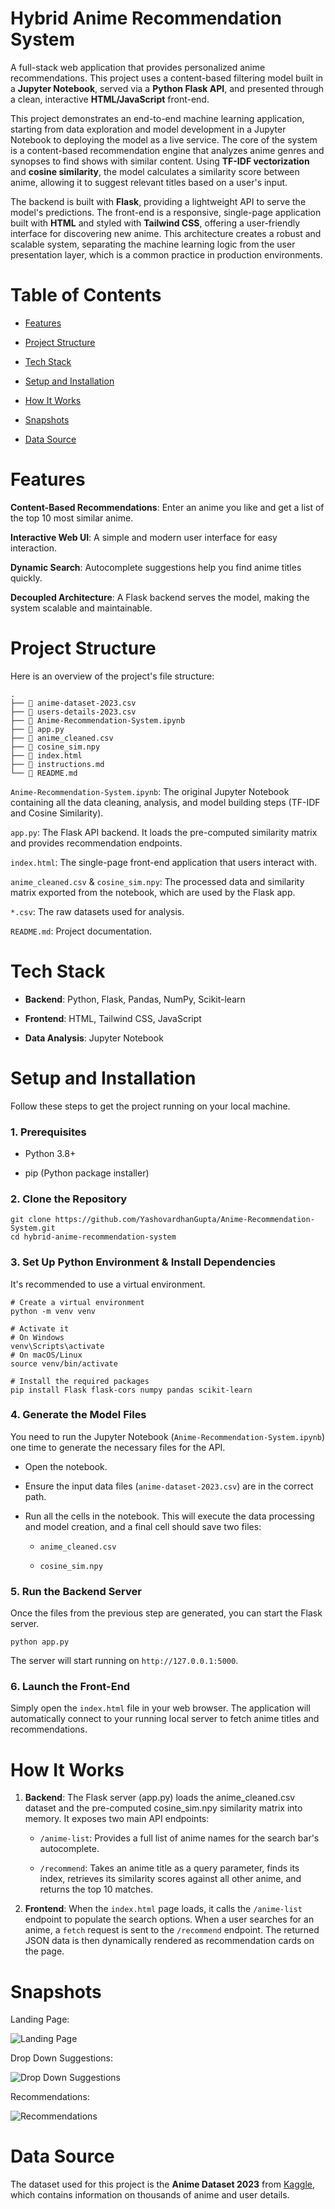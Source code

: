 # Hybrid Anime Recommendation System

A full-stack web application that provides personalized anime recommendations. This project uses a content-based filtering model built in a **Jupyter Notebook**, served via a **Python Flask API**, and presented through a clean, interactive **HTML/JavaScript** front-end.

This project demonstrates an end-to-end machine learning application, starting from data exploration and model development in a Jupyter Notebook to deploying the model as a live service. The core of the system is a content-based recommendation engine that analyzes anime genres and synopses to find shows with similar content. Using **TF-IDF vectorization** and **cosine similarity**, the model calculates a similarity score between anime, allowing it to suggest relevant titles based on a user's input.

The backend is built with **Flask**, providing a lightweight API to serve the model's predictions. The front-end is a responsive, single-page application built with **HTML** and styled with **Tailwind CSS**, offering a user-friendly interface for discovering new anime. This architecture creates a robust and scalable system, separating the machine learning logic from the user presentation layer, which is a common practice in production environments.

# Table of Contents

- [Features](#features)

- [Project Structure](#project-structure)

- [Tech Stack](#tech-stack)

- [Setup and Installation](#setup-and-installation)

- [How It Works](#how-it-works)

- [Snapshots](#snapshots)

- [Data Source](#data-source)

# Features

**Content-Based Recommendations**: Enter an anime you like and get a list of the top 10 most similar anime.

**Interactive Web UI**: A simple and modern user interface for easy interaction.

**Dynamic Search**: Autocomplete suggestions help you find anime titles quickly.

**Decoupled Architecture**: A Flask backend serves the model, making the system scalable and maintainable.

# Project Structure

Here is an overview of the project's file structure:

    .
    ├── 📄 anime-dataset-2023.csv
    ├── 📄 users-details-2023.csv
    ├── 📓 Anime-Recommendation-System.ipynb
    ├── 🐍 app.py
    ├── 📄 anime_cleaned.csv
    ├── 📄 cosine_sim.npy
    ├── 📄 index.html
    ├── 📄 instructions.md
    └── 📄 README.md

`Anime-Recommendation-System.ipynb`: The original Jupyter Notebook containing all the data cleaning, analysis, and model building steps (TF-IDF and Cosine Similarity).

`app.py`: The Flask API backend. It loads the pre-computed similarity matrix and provides recommendation endpoints.

`index.html`: The single-page front-end application that users interact with.

`anime_cleaned.csv` & `cosine_sim.npy`: The processed data and similarity matrix exported from the notebook, which are used by the Flask app.

`*.csv`: The raw datasets used for analysis.

`README.md`: Project documentation.

# Tech Stack

- **Backend**: Python, Flask, Pandas, NumPy, Scikit-learn

- **Frontend**: HTML, Tailwind CSS, JavaScript

- **Data Analysis**: Jupyter Notebook

# Setup and Installation

Follow these steps to get the project running on your local machine.

### 1. Prerequisites

- Python 3.8+

- pip (Python package installer)

### 2. Clone the Repository

    git clone https://github.com/YashovardhanGupta/Anime-Recommendation-System.git
    cd hybrid-anime-recommendation-system

### 3. Set Up Python Environment & Install Dependencies

It's recommended to use a virtual environment.

    # Create a virtual environment
    python -m venv venv

    # Activate it
    # On Windows
    venv\Scripts\activate
    # On macOS/Linux
    source venv/bin/activate

    # Install the required packages
    pip install Flask flask-cors numpy pandas scikit-learn

### 4. Generate the Model Files

You need to run the Jupyter Notebook (`Anime-Recommendation-System.ipynb`) one time to generate the necessary files for the API.

- Open the notebook.

- Ensure the input data files (`anime-dataset-2023.csv`) are in the correct path.

- Run all the cells in the notebook. This will execute the data processing and model creation, and a final cell should save two files:

    - `anime_cleaned.csv`

    - `cosine_sim.npy`

### 5. Run the Backend Server

Once the files from the previous step are generated, you can start the Flask server.

    python app.py

The server will start running on `http://127.0.0.1:5000`.

### 6. Launch the Front-End

Simply open the `index.html` file in your web browser. The application will automatically connect to your running local server to fetch anime titles and recommendations.

# How It Works

1. **Backend**: The Flask server (app.py) loads the anime_cleaned.csv dataset and the pre-computed cosine_sim.npy similarity matrix into memory. It exposes two main API endpoints:

    - `/anime-list`: Provides a full list of anime names for the search bar's autocomplete.

    - `/recommend`: Takes an anime title as a query parameter, finds its index, retrieves its similarity scores against all other anime, and returns the top 10 matches.

2. **Frontend**: When the `index.html` page loads, it calls the `/anime-list` endpoint to populate the search options. When a user searches for an anime, a `fetch` request is sent to the `/recommend` endpoint. The returned JSON data is then dynamically rendered as recommendation cards on the page.

# Snapshots
Landing Page: 

![Landing Page](https://github.com/YashovardhanGupta/Anime-Recommendation-System/blob/main/snapshots/Landing_Page.png?raw=true)

Drop Down Suggestions:

![Drop Down Suggestions](https://github.com/YashovardhanGupta/Anime-Recommendation-System/blob/main/snapshots/Drop_Down_Suggestions.png?raw=true)

Recommendations:

![Recommendations](https://github.com/YashovardhanGupta/Anime-Recommendation-System/blob/main/snapshots/Recommendations.png?raw=true)

# Data Source

The dataset used for this project is the **Anime Dataset 2023** from [Kaggle](https://www.kaggle.com/datasets/dbdmobile/myanimelist-dataset/data), which contains information on thousands of anime and user details.
